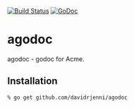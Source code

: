 [![Build Status](https://drone.io/github.com/davidrjenni/agodoc/status.png)](https://drone.io/github.com/davidrjenni/agodoc/latest)
[![GoDoc](https://godoc.org/github.com/davidrjenni/agodoc?status.svg)](https://godoc.org/github.com/davidrjenni/agodoc)

# agodoc

agodoc - godoc for Acme.

## Installation

```
% go get github.com/davidrjenni/agodoc

```
